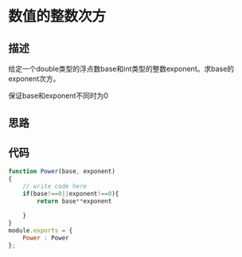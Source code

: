 # 数值的整数次方


## 描述
给定一个double类型的浮点数base和int类型的整数exponent。求base的exponent次方。

保证base和exponent不同时为0

## 思路


## 代码
```javascript
function Power(base, exponent)
{
    // write code here
    if(base!==0||exponent!==0){
        return base**exponent
       
    }
}
module.exports = {
    Power : Power
};
```